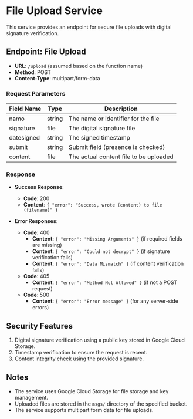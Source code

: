 # File Upload Service

This service provides an endpoint for secure file uploads with digital signature verification.

## Endpoint: File Upload

- **URL**: `/upload` (assumed based on the function name)
- **Method**: POST
- **Content-Type**: multipart/form-data

### Request Parameters

| Field Name | Type | Description |
|------------|------|-------------|
| namo | string | The name or identifier for the file |
| signature | file | The digital signature file |
| datesigned | string | The signed timestamp |
| submit | string | Submit field (presence is checked) |
| content | file | The actual content file to be uploaded |

### Response

- **Success Response**:
  - **Code**: 200
  - **Content**: `{ "error": "Success, wrote (content) to file (filename)" }`

- **Error Responses**:
  - **Code**: 400
    - **Content**: `{ "error": "Missing Arguments" }` (if required fields are missing)
    - **Content**: `{ "error": "Could not decrypt" }` (if signature verification fails)
    - **Content**: `{ "error": "Data Mismatch" }` (if content verification fails)
  - **Code**: 405
    - **Content**: `{ "error": "Method Not Allowed" }` (if not a POST request)
  - **Code**: 500
    - **Content**: `{ "error": "Error message" }` (for any server-side errors)

## Security Features

1. Digital signature verification using a public key stored in Google Cloud Storage.
2. Timestamp verification to ensure the request is recent.
3. Content integrity check using the provided signature.

## Notes

- The service uses Google Cloud Storage for file storage and key management.
- Uploaded files are stored in the `msgs/` directory of the specified bucket.
- The service supports multipart form data for file uploads.
